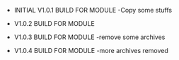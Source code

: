 * INITIAL V1.0.1 BUILD FOR MODULE
-Copy some stuffs

* V1.0.2 BUILD FOR MODULE

* V1.0.3 BUILD FOR MODULE
-remove some archives

* V1.0.4 BUILD FOR MODULE
-more archives removed